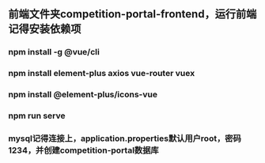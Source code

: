 ## 前端文件夹competition-portal-frontend，运行前端记得安装依赖项

### npm install -g @vue/cli

### npm install element-plus axios vue-router vuex

### npm install @element-plus/icons-vue

### npm run serve

### mysql记得连接上，application.properties默认用户root，密码1234，并创建competition-portal数据库
